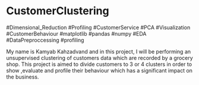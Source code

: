 # CustomerClustering 
#Dimensional_Reduction #Profiling #CustomerService #PCA #Visualization #CustomerBehaviour #matplotlib #pandas #numpy #EDA #DataPreproccessing #profiling

My name is Kamyab Kahzadvand and in this project, I will be performing an  unsupervised clustering of customers data which are recorded by a grocery shop.
This project is aimed to divide customers to 3 or 4 clusters in order to show ,evaluate and profile their behaviour  which 
has a significant impact on the business.
